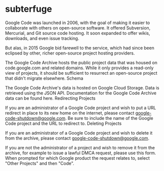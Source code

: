 subterfuge
==============

Google Code was launched in 2006, with the goal of making it easier to collaborate with others on open-source software. It offered Subversion, Mercurial, and Git source code hosting. It soon expanded to offer wikis, downloads, and even issue tracking.

But alas, in 2015 Google bid farewell to the service, which had since been eclipsed by other, richer open-source project hosting providers.

The Google Code Archive hosts the public project data that was housed on code.google.com and related domains. While it only provides a read-only view of projects, it should be sufficient to resurrect an open-source project that didn't migrate elsewhere.
Schema

The Google Code Archive's data is hosted on Google Cloud Storage. Data is retrieved using the JSON API. Documentation for the Google Code Archive data can be found here.
Redirecting Projects

If you are an administrator of a Google Code project and wish to put a URL redirect in place to its new home on the internet, please contact google-code-shutdown@google.com. Be sure to include the name of the Google Code project and the URL to redirect to.
Deleting Projects

If you are an administrator of a Google Code project and wish to delete it from the archive, please contact google-code-shutdown@google.com.

If you are not the administrator of a project and wish to remove it from the archive, for example to issue a lawful DMCA request, please use this form. When prompted for which Google product the request relates to, select "Other Projects" and then "Code".
